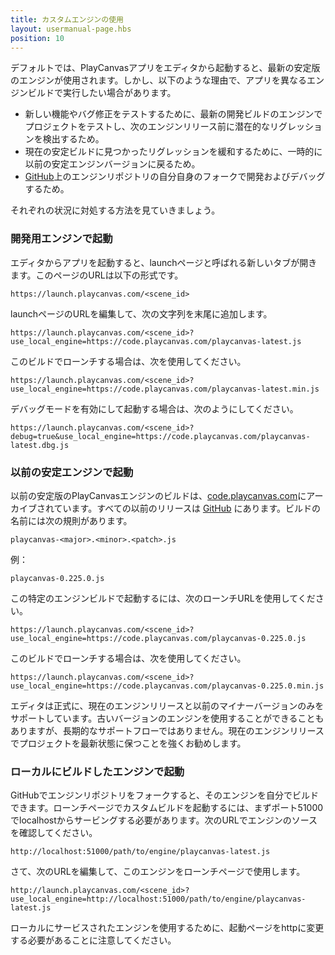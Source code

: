 ```yaml
---
title: カスタムエンジンの使用
layout: usermanual-page.hbs
position: 10
---
```


デフォルトでは、PlayCanvasアプリをエディタから起動すると、最新の安定版のエンジンが使用されます。しかし、以下のような理由で、アプリを異なるエンジンビルドで実行したい場合があります。

* 新しい機能やバグ修正をテストするために、最新の開発ビルドのエンジンでプロジェクトをテストし、次のエンジンリリース前に潜在的なリグレッションを検出するため。
* 現在の安定ビルドに見つかったリグレッションを緩和するために、一時的に以前の安定エンジンバージョンに戻るため。
* [GitHub][1]上のエンジンリポジトリの自分自身のフォークで開発およびデバッグするため。

それぞれの状況に対処する方法を見ていきましょう。

### 開発用エンジンで起動

エディタからアプリを起動すると、launchページと呼ばれる新しいタブが開きます。このページのURLは以下の形式です。

    https://launch.playcanvas.com/<scene_id>

launchページのURLを編集して、次の文字列を末尾に追加します。

    https://launch.playcanvas.com/<scene_id>?use_local_engine=https://code.playcanvas.com/playcanvas-latest.js

このビルドでローンチする場合は、次を使用してください。

    https://launch.playcanvas.com/<scene_id>?use_local_engine=https://code.playcanvas.com/playcanvas-latest.min.js

デバッグモードを有効にして起動する場合は、次のようにしてください。

    https://launch.playcanvas.com/<scene_id>?debug=true&use_local_engine=https://code.playcanvas.com/playcanvas-latest.dbg.js

### 以前の安定エンジンで起動

以前の安定版のPlayCanvasエンジンのビルドは、[code.playcanvas.com][2]にアーカイブされています。すべての以前のリリースは [GitHub][2] にあります。ビルドの名前には次の規則があります。

    playcanvas-<major>.<minor>.<patch>.js

例：

    playcanvas-0.225.0.js

この特定のエンジンビルドで起動するには、次のローンチURLを使用してください。

    https://launch.playcanvas.com/<scene_id>?use_local_engine=https://code.playcanvas.com/playcanvas-0.225.0.js

このビルドでローンチする場合は、次を使用してください。

    https://launch.playcanvas.com/<scene_id>?use_local_engine=https://code.playcanvas.com/playcanvas-0.225.0.min.js

<div class="alert alert-info">
エディタは正式に、現在のエンジンリリースと以前のマイナーバージョンのみをサポートしています。古いバージョンのエンジンを使用することができることもありますが、長期的なサポートフローではありません。現在のエンジンリリースでプロジェクトを最新状態に保つことを強くお勧めします。
</div>

### ローカルにビルドしたエンジンで起動

GitHubでエンジンリポジトリをフォークすると、そのエンジンを自分でビルドできます。ローンチページでカスタムビルドを起動するには、まずポート51000でlocalhostからサービングする必要があります。次のURLでエンジンのソースを確認してください。

    http://localhost:51000/path/to/engine/playcanvas-latest.js

さて、次のURLを編集して、このエンジンをローンチページで使用します。

    http://launch.playcanvas.com/<scene_id>?use_local_engine=http://localhost:51000/path/to/engine/playcanvas-latest.js

ローカルにサービスされたエンジンを使用するために、起動ページをhttpに変更する必要があることに注意してください。

[1]: https://github.com/playcanvas/engine
[2]: https://github.com/playcanvas/engine/releases
